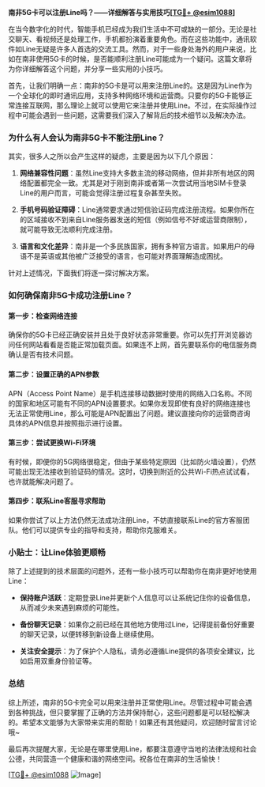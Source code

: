 **南非5G卡可以注册Line吗？——详细解答与实用技巧[[TG💪+ @esim1088](https://t.me/s/esim1088)]**

在当今数字化的时代，智能手机已经成为我们生活中不可或缺的一部分。无论是社交聊天、看视频还是处理工作，手机都扮演着重要角色。而在这些功能中，通讯软件如Line无疑是许多人首选的交流工具。然而，对于一些身处海外的用户来说，比如在南非使用5G卡的时候，是否能顺利注册Line可能成为一个疑问。这篇文章将为你详细解答这个问题，并分享一些实用的小技巧。

首先，让我们明确一点：南非的5G卡是可以用来注册Line的。这是因为Line作为一个全球化的即时通讯应用，支持多种网络环境和运营商。只要你的5G卡能够正常连接互联网，那么理论上就可以使用它来注册并使用Line。不过，在实际操作过程中可能会遇到一些问题，这需要我们深入了解背后的技术细节以及解决办法。

### **为什么有人会认为南非5G卡不能注册Line？**

其实，很多人之所以会产生这样的疑虑，主要是因为以下几个原因：

1. **网络兼容性问题**：虽然Line支持大多数主流的移动网络，但并非所有地区的网络配置都完全一致。尤其是对于刚到南非或者第一次尝试用当地SIM卡登录Line的用户而言，可能会觉得注册过程复杂甚至失败。
   
2. **手机号码验证障碍**：Line通常要求通过短信验证码完成注册流程。如果你所在的区域接收不到来自Line服务器发送的短信（例如信号不好或运营商限制），就可能导致无法顺利完成注册。

3. **语言和文化差异**：南非是一个多民族国家，拥有多种官方语言。如果用户的母语不是英语或其他被广泛接受的语言，也可能对界面理解造成困扰。

针对上述情况，下面我们将逐一探讨解决方案。

### **如何确保南非5G卡成功注册Line？**

#### **第一步：检查网络连接**
确保你的5G卡已经正确安装并且处于良好状态非常重要。你可以先打开浏览器访问任何网站看看是否能正常加载页面。如果连不上网，首先要联系你的电信服务商确认是否有技术问题。

#### **第二步：设置正确的APN参数**
APN（Access Point Name）是手机连接移动数据时使用的网络入口名称。不同的国家和地区可能有不同的APN设置要求。如果你发现即使有良好的网络连接也无法正常使用Line，那么可能是APN配置出了问题。建议直接向你的运营商咨询具体的APN信息并按照指示进行设置。

#### **第三步：尝试更换Wi-Fi环境**
有时候，即便你的5G网络很稳定，但由于某些特定原因（比如防火墙设置），仍然可能出现无法接收到验证码的情况。这时，切换到附近的公共Wi-Fi热点试试看，也许就能解决问题了。

#### **第四步：联系Line客服寻求帮助**
如果你尝试了以上方法仍然无法成功注册Line，不妨直接联系Line的官方客服团队。他们可以提供专业的指导和支持，帮助你克服难关。

### **小贴士：让Line体验更顺畅**

除了上述提到的技术层面的问题外，还有一些小技巧可以帮助你在南非更好地使用Line：

- **保持账户活跃**：定期登录Line并更新个人信息可以让系统记住你的设备信息，从而减少未来遇到麻烦的可能性。
  
- **备份聊天记录**：如果你之前已经在其他地方使用过Line，记得提前备份好重要的聊天记录，以便转移到新设备上继续使用。

- **关注安全提示**：为了保护个人隐私，请务必遵循Line提供的各项安全建议，比如启用双重身份验证等。

### **总结**

综上所述，南非的5G卡完全可以用来注册并正常使用Line。尽管过程中可能会遇到各种挑战，但只要掌握了正确的方法并保持耐心，这些问题都是可以轻松解决的。希望本文能够为大家带来实用的帮助！如果还有其他疑问，欢迎随时留言讨论哦~

最后再次提醒大家，无论是在哪里使用Line，都要注意遵守当地的法律法规和社会公德，共同营造一个健康和谐的网络空间。祝各位在南非的生活愉快！

[[TG💪+ @esim1088](https://t.me/s/esim1088) ![Image](https://i.postimg.cc/4NQfJmqS/Snipaste-2025-05-13-00-14-12.png)]